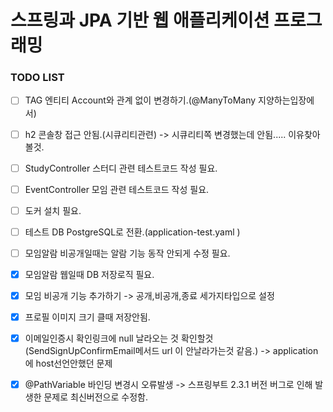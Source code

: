 # 스프링과 JPA 기반 웹 애플리케이션 프로그래밍 


### TODO LIST



- [ ] TAG 엔티티 Account와 관계 없이 변경하기.(@ManyToMany 지양하는입장에서)
- [ ] h2 콘솔창 접근 안됨.(시큐리티관련) -> 시큐리티쪽 변경했는데 안됨..... 이유찾아볼것.
- [ ] StudyController 스터디 관련 테스트코드 작성 필요.
- [ ] EventController 모임 관련 테스트코드 작성 필요.
- [ ] 도커 설치 필요.
- [ ] 테스트 DB PostgreSQL로 전환.(application-test.yaml )
- [ ] 모임알람 비공개일때는 알람 기능 동작 안되게 수정 필요.
- [X] 모임알람 웹일때 DB 저장로직 필요.
- [X] 모임 비공개 기능 추가하기 -> 공개,비공개,종료 세가지타입으로 설정
- [X] 프로필 이미지 크기 클때 저장안됨.
- [X] 이메일인증시 확인링크에 null 날라오는 것 확인할것 (SendSignUpConfirmEmail메서드 url 이 안날라가는것 같음.) -> application에 host선언안했던 문제
- [X] @PathVariable 바인딩 변경시 오류발생 -> 스프링부트 2.3.1 버전 버그로 인해 발생한 문제로 최신버전으로 수정함.


